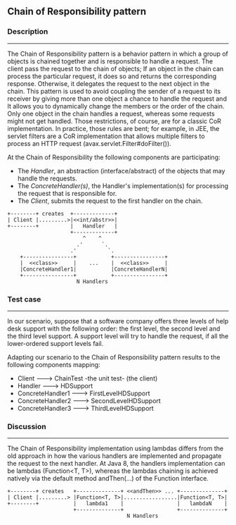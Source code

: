 ## Chain of Responsibility pattern

### Description
----

The Chain of Responsibility pattern is a behavior pattern in which a group of objects is chained together
and is responsible to handle a request. The client pass the request to the chain of objects; If an object
in the chain can process the particular request, it does so and returns the corresponding response.
Otherwise, it delegates the request to the next object in the chain.
This pattern is used to avoid coupling the sender of a request to its receiver by giving more than one object
a chance to handle the request and It allows you to dynamically change the members or the order of the chain.
Only one object in the chain handles a request, whereas some requests might not get handled. Those restrictions,
of course, are for a classic CoR implementation. In practice, those rules are bent; for example, in JEE,
the servlet filters are a CoR implementation that allows multiple filters to process an HTTP request
(avax.servlet.Filter#doFilter()).

At the Chain of Responsibility the following components are participating:
* The _Handler_, an abstraction (interface/abstract) of the objects that may handle the requests.
* The _ConcreteHandler(s)_, the Handler's implementation(s) for processing the request that is responsible for.
* The _Client_, submits the request to the first handler on the chain.

```
+--------+ creates  +-------------+
| Client |.........>|<<int/abstr>>|
+--------+          |   Handler   |
                    +-------------+
                        ^    ^
                      .'      `.
                    .'          `.
    +----------------+           +----------------+
    |  <<class>>     |    ...    |  <<class>>     |
    |ConcreteHandler1|           |ConcreteHandlerN|
    +----------------+           +----------------+
                      N Handlers
```

### Test case
----

In our scenario, suppose that a software company offers three levels of help desk support with the following order:
the first level, the second level and the third level support. A support level will try to handle the request, if
all the lower-ordered support levels fail.

Adapting our scenario to the Chain of Responsibility pattern results to the following components mapping:
* Client             --->   ChainTest -the unit test- (the client)
* Handler            --->   HDSupport
* ConcreteHandler1   --->   FirstLevelHDSupport
* ConcreteHandler2   --->   SecondLevelHDSupport
* ConcreteHandler3   --->   ThirdLevelHDSupport

### Discussion
----

The Chain of Responsibility implementation using lambdas differs from the old approach in how the various handlers
are implemented and propagate the request to the next handler. At Java 8, the handlers implementation can be lambdas
(Function<T, T>), whereas the lambdas chaining is achieved natively via the default method andThen(...) of
the Function interface.

```
+--------+ creates   +--------------+ <<andThen>> ... +--------------+
| Client |.........> |Function<T, T>|.................|Function<T, T>|
+--------+           |   lambda1    |                 |   lambdaN    |
                     +--------------+                 +--------------+
                                      N Handlers
```